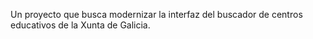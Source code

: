 Un proyecto que busca modernizar la interfaz del buscador de centros educativos de la Xunta de Galicia.